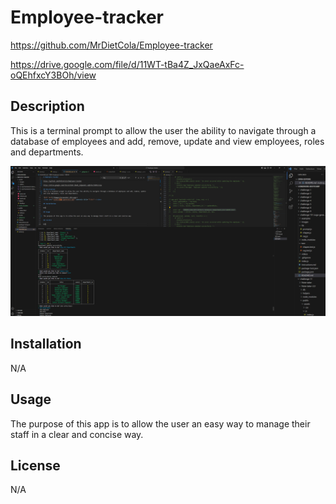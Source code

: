 # Employee-tracker

https://github.com/MrDietCola/Employee-tracker

https://drive.google.com/file/d/11WT-tBa4Z_JxQaeAxFc-oQEhfxcY3BOh/view

## Description
This is a terminal prompt to allow the user the ability to navigate through a database of employees and add, remove, update and view employees, roles and departments.

![Alt text](<assets/images/Screenshot (25).png>)

## Installation

N/A

## Usage

The purpose of this app is to allow the user an easy way to manage their staff in a clear and concise way.

## License

N/A